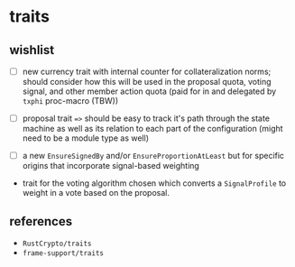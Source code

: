 # traits

## wishlist
- [ ] new currency trait with internal counter for collateralization norms; should consider how this will be used in the proposal quota, voting signal, and other member action quota (paid for in and delegated by `txphi` proc-macro (TBW))

- [ ] proposal trait `=>` should be easy to track it's path through the state machine as well as its relation to each part of the configuration (might need to be a module type as well)

- [ ] a new `EnsureSignedBy` and/or `EnsureProportionAtLeast` but for specific origins that incorporate signal-based weighting

* trait for the voting algorithm chosen which converts a `SignalProfile` to weight in a vote based on the proposal.

## references

* `RustCrypto/traits`
* `frame-support/traits`